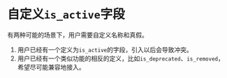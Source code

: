 # 自定义`is_active`字段

有两种可能的场景下，用户需要自定义名称和真假。

1. 用户已经有一个定义为`is_active`的字段，引入以后会导致冲突。
2. 用户已经有一个类似功能的相反的定义，比如`is_deprecated`、`is_removed`，希望尽可能兼容地接入。
